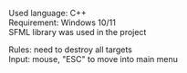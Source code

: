 Used language: C++  
Requirement: Windows 10/11  
SFML library was used in the project  

Rules: need to destroy all targets  
Input: mouse, "ESC" to move into main menu
